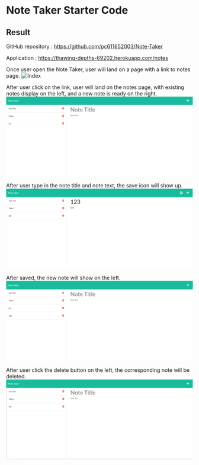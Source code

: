 # Note Taker Starter Code

## Result

GitHub repository : https://github.com/pc611652003/Note-Taker

Application : https://thawing-depths-69202.herokuapp.com/notes

Once user open the Note Taker, user will land on a page with a link to notes page.
![Index](screenshot/index "Application start at Index page")

After user click on the link, user will land on the notes page, with existing notes display on the left, and a new note is ready on the right.
![Note Page](screenshot/note.PNG "User will then land on the notes page")

After user type in the note title and note text, the save icon will show up.
![Pre Save](screenshot/pre-save.PNG "User typed all necessary info of the note")

After saved, the new note will show on the left.
![Post Save](screenshot/post-save.PNG "Saved new note will show on the left")

After user click the delete button on the left, the corresponding note will be deleted.
![Delete](screenshot/delete.PNG "User will then land on the notes page")